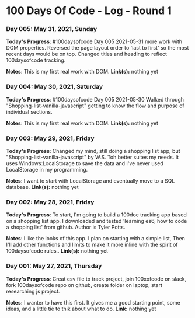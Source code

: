 # 100 Days Of Code - Log - Round 1



### Day 005: May 31, 2021, Sunday

**Today's Progress**: #100daysofcode Day 005 2021-05-31
more work with DOM properties. Reversed the page layout order to 'last to first' so the most recent days would be on top. Changed titles and heading to reflect 100daysofcode tracking.

**Notes**: This is my first real work with DOM. 
**Link(s):** nothing yet


### Day 004: May 30, 2021, Saturday

**Today's Progress**: #100daysofcode Day 005 2021-05-30
Walked through "Shopping-list-vanilla-javascript" getting to know the flow and purpose of individual sections.

**Notes**: This is my first real work with DOM. 
**Link(s):** nothing yet


### Day 003: May 29, 2021, Friday
<!--##### (delete me or comment me out)-->

**Today's Progress**: Changed my mind, still doing a shopping list app, but "Shopping-list-vanilla-javascript" by W.S. Toh better suites my needs. It uses Windows:LocalStorage to save the data and I've never used LocalStorage in my programming. 

**Notes**: I want to start with LocalStorage and eventually move to a SQL database.
**Link(s):** nothing yet


### Day 002: May 28, 2021, Friday
<!--##### (delete me or comment me out)-->

**Today's Progress**: To start, I'm going to build a 100doc tracking app based on a shopping list app. I downloaded and tested 'learning es6, how to code a shopping list' from github. Author is Tyler Potts. 

**Notes**: I like the looks of this app. I plan on starting with a simple list, Then I'll add other functions and limits to make it more inline with the spirit of 100daysofcode rules..
**Link(s):** nothing yet


### Day 001: May 27, 2021, Thursday

**Today's Progress**: Creat csv file to track project, join 100xofcode on slack, fork 100daysofcode repo on github, create folder on laptop, start researching js project. 

**Notes:** I wanter to have this first. It gives me a good starting point, some ideas, and a little tie to thik about what to do.
**Link:** nothing yet









<!-- ### Day 1: June 27, Monday

**Today's Progress**: I've gone through many exercises on FreeCodeCamp.

**Thoughts** I've recently started coding, and it's a great feeling when I finally solve an algorithm challenge after a lot of attempts and hours spent.

**Link(s) to work**
1. [Find the Longest Word in a String](https://www.freecodecamp.com/challenges/find-the-longest-word-in-a-string)
2. [Title Case a Sentence](https://www.freecodecamp.com/challenges/title-case-a-sentence)
